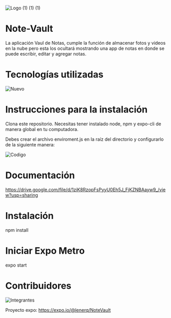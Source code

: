 ![Logo (1) (1) (1)](https://user-images.githubusercontent.com/55729897/114794540-eaa83e00-9d49-11eb-83c3-b3711de1f087.jpeg)



# Note-Vault
La aplicación Vaul de Notas, cumple la función de almacenar fotos y videos en la nube
pero esta los ocultará mostrando una app de notas en donde se puede escribir, editar y agregar notas. 

# Tecnologías utilizadas

![Nuevo](https://user-images.githubusercontent.com/55729897/114797909-6ce83080-9d51-11eb-8400-2f9bb9aed4e9.PNG)


# Instrucciones para la instalación
Clona este repositorio. Necesitas tener instalado node, npm y expo-cli de manera global en tu computadora.

Debes crear el archivo enviroment.js en la raíz del directorio y configurarlo de la siguiente manera:

![Codigo](https://user-images.githubusercontent.com/55729897/114795984-1547c600-9d4d-11eb-8166-0d2f93695b83.PNG)


# Documentación
https://drive.google.com/file/d/1ziK8RzopFsPyyU0Eh5J_FjKZNBAayw9_/view?usp=sharing


# Instalación

npm install

# Iniciar Expo Metro
expo start

# Contribuidores 
![Integrantes](https://user-images.githubusercontent.com/55729897/114795022-ed576300-9d4a-11eb-8be5-73a810bf1320.PNG)


Proyecto expo: https://expo.io/@lenerq/NoteVault
